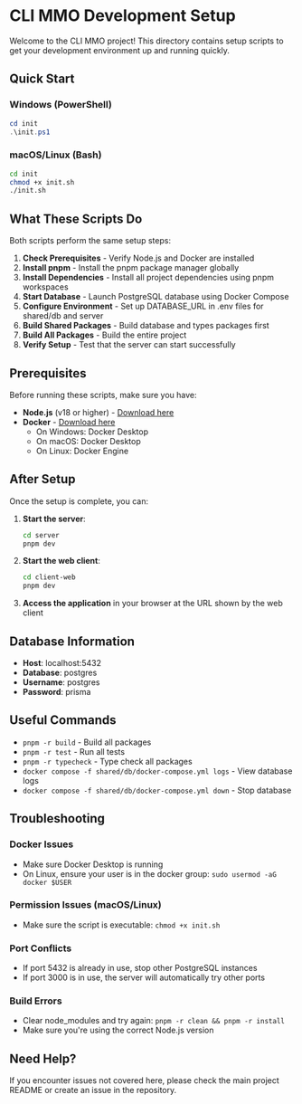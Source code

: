# CLI MMO Development Setup

Welcome to the CLI MMO project! This directory contains setup scripts to get your development environment up and running quickly.

## Quick Start

### Windows (PowerShell)

```powershell
cd init
.\init.ps1
```

### macOS/Linux (Bash)

```bash
cd init
chmod +x init.sh
./init.sh
```

## What These Scripts Do

Both scripts perform the same setup steps:

1. **Check Prerequisites** - Verify Node.js and Docker are installed
2. **Install pnpm** - Install the pnpm package manager globally
3. **Install Dependencies** - Install all project dependencies using pnpm workspaces
4. **Start Database** - Launch PostgreSQL database using Docker Compose
5. **Configure Environment** - Set up DATABASE_URL in .env files for shared/db and server
6. **Build Shared Packages** - Build database and types packages first
7. **Build All Packages** - Build the entire project
8. **Verify Setup** - Test that the server can start successfully

## Prerequisites

Before running these scripts, make sure you have:

- **Node.js** (v18 or higher) - [Download here](https://nodejs.org/)
- **Docker** - [Download here](https://docker.com/)
  - On Windows: Docker Desktop
  - On macOS: Docker Desktop
  - On Linux: Docker Engine

## After Setup

Once the setup is complete, you can:

1. **Start the server**:

   ```bash
   cd server
   pnpm dev
   ```

2. **Start the web client**:

   ```bash
   cd client-web
   pnpm dev
   ```

3. **Access the application** in your browser at the URL shown by the web client

## Database Information

- **Host**: localhost:5432
- **Database**: postgres
- **Username**: postgres
- **Password**: prisma

## Useful Commands

- `pnpm -r build` - Build all packages
- `pnpm -r test` - Run all tests
- `pnpm -r typecheck` - Type check all packages
- `docker compose -f shared/db/docker-compose.yml logs` - View database logs
- `docker compose -f shared/db/docker-compose.yml down` - Stop database

## Troubleshooting

### Docker Issues

- Make sure Docker Desktop is running
- On Linux, ensure your user is in the docker group: `sudo usermod -aG docker $USER`

### Permission Issues (macOS/Linux)

- Make sure the script is executable: `chmod +x init.sh`

### Port Conflicts

- If port 5432 is already in use, stop other PostgreSQL instances
- If port 3000 is in use, the server will automatically try other ports

### Build Errors

- Clear node_modules and try again: `pnpm -r clean && pnpm -r install`
- Make sure you're using the correct Node.js version

## Need Help?

If you encounter issues not covered here, please check the main project README or create an issue in the repository.
